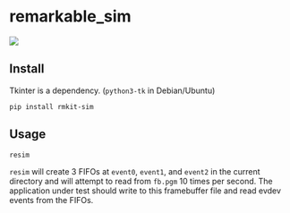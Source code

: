 # remarkable_sim

![](screenshot.png)

## Install

Tkinter is a dependency. (`python3-tk` in Debian/Ubuntu)

    pip install rmkit-sim
    
## Usage

    resim
    
`resim` will create 3 FIFOs at `event0`, `event1`, and `event2` in the current directory and will attempt to read from `fb.pgm` 10 times per second.  The application under test should write to this framebuffer file and read evdev events from the FIFOs.
    
